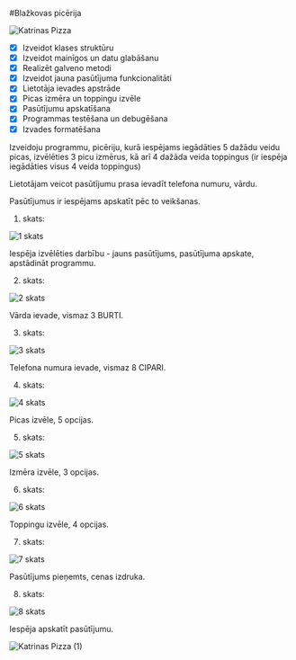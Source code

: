 #Blažkovas picērija

![Katrinas Pizza](https://github.com/kachenieks/Blazkova-pica/assets/168059906/04858494-1061-4260-9079-11558df138a4)

- [x] Izveidot klases struktūru
- [x] Izveidot mainīgos un datu glabāšanu
- [x] Realizēt galveno metodi
- [x] Izveidot jauna pasūtījuma funkcionalitāti
- [x] Lietotāja ievades apstrāde
- [x] Picas izmēra un toppingu izvēle
- [x] Pasūtījumu apskatīšana
- [x] Programmas testēšana un debugēšana
- [x] Izvades formatēšana

Izveidoju programmu, picēriju, kurā iespējams iegādāties 5 dažādu veidu picas,
izvēlēties 3 picu izmērus, 
kā arī 4 dažāda veida toppingus (ir iespēja iegādāties visus 4 veida toppingus)

Lietotājam veicot pasūtījumu prasa ievadīt telefona numuru, vārdu.

Pasūtījumus ir iespējams apskatīt pēc to veikšanas.

1. skats:

![1 skats](https://github.com/kachenieks/Blazkova-pica/assets/168059906/0c8e80ae-7877-47fc-9c9d-164482dbf49f)

Iespēja izvēlēties darbību - jauns pasūtījums, pasūtījuma apskate, apstādināt programmu.

2. skats:

![2 skats](https://github.com/kachenieks/Blazkova-pica/assets/168059906/6787d8f9-4f48-434d-aac7-cfa68d4ac347)

Vārda ievade, vismaz 3 BURTI.


3. skats:

![3 skats](https://github.com/kachenieks/Blazkova-pica/assets/168059906/537ac683-24a0-46cb-9541-89f4725dd51c)

Telefona numura ievade, vismaz 8 CIPARI.

4. skats:

![4 skats](https://github.com/kachenieks/Blazkova-pica/assets/168059906/f3f653b4-2075-47b3-a0c7-aa2a325b3b7c)

Picas izvēle, 5 opcijas.

5. skats:

![5 skats](https://github.com/kachenieks/Blazkova-pica/assets/168059906/1ffa47ff-0aa8-40cf-b23f-8aca8c524fb7)

Izmēra izvēle, 3 opcijas.

6. skats:

![6 skats](https://github.com/kachenieks/Blazkova-pica/assets/168059906/ef113dfc-7c30-4c44-ba30-e0eda391d189)

Toppingu izvēle, 4 opcijas.

7. skats:

![7 skats](https://github.com/kachenieks/Blazkova-pica/assets/168059906/735bdbf0-6afd-48cc-b717-d185625aec57)

Pasūtījums pieņemts, cenas izdruka.

8. skats:

![8 skats](https://github.com/kachenieks/Blazkova-pica/assets/168059906/7118ee76-f094-48b3-b0af-ca294bd1d733)

Iespēja apskatīt pasūtījumu.

![Katrinas Pizza (1)](https://github.com/kachenieks/Blazkova-pica/assets/168059906/69dbc780-fb7a-4fa2-8e7d-ca2a7376697f)
